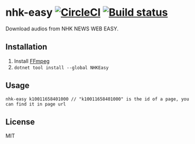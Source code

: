 # nhk-easy [![CircleCI](https://circleci.com/gh/Frederick-S/nhk-easy.svg?style=shield)](https://circleci.com/gh/Frederick-S/nhk-easy) [![Build status](https://ci.appveyor.com/api/projects/status/fdufga28cyy4srb0/branch/master?svg=true)](https://ci.appveyor.com/project/Frederick-S/nhk-easy/branch/master)
Download audios from NHK NEWS WEB EASY.

## Installation
1. Install [FFmpeg](https://www.ffmpeg.org/)
2. `dotnet tool install --global NHKEasy`

## Usage
```
nhk-easy k10011658401000 // "k10011658401000" is the id of a page, you can find it in page url
```

## License
MIT
